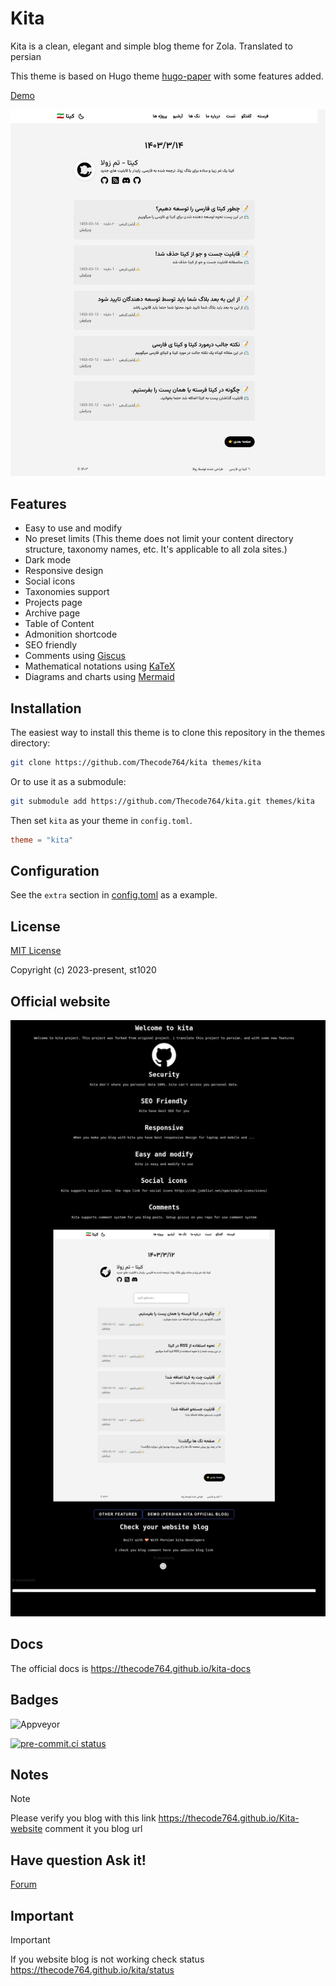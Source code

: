 # Kita

Kita is a clean, elegant and simple blog theme for Zola. Translated to persian

This theme is based on Hugo theme [hugo-paper](https://github.com/nanxiaobei/hugo-paper) with some features added.

[Demo](https://thecode764.github.io/kita/)


![Screenshot](screenshots/screenshot.jpeg)

## Features

- Easy to use and modify
- No preset limits (This theme does not limit your content directory structure, taxonomy names, etc. It's applicable to all zola sites.)
- Dark mode
- Responsive design
- Social icons
- Taxonomies support
- Projects page
- Archive page
- Table of Content
- Admonition shortcode
- SEO friendly
- Comments using [Giscus](https://giscus.app/)
- Mathematical notations using [KaTeX](https://katex.org/)
- Diagrams and charts using [Mermaid](https://mermaid.js.org/)

## Installation

The easiest way to install this theme is to clone this repository in the themes directory:

```sh
git clone https://github.com/Thecode764/kita themes/kita
```

Or to use it as a submodule:

```sh
git submodule add https://github.com/Thecode764/kita.git themes/kita
```

Then set `kita` as your theme in `config.toml`.

```toml
theme = "kita"
```

## Configuration

See the `extra` section in [config.toml](https://github.com/Thecode764/kita/blob/main/config.toml) as a example.

## License

[MIT License](https://github.com/Thecode764/kita/blob/main/LICENSE)

Copyright (c) 2023-present, st1020

## Official website

![Website](./screenshots/website.jpg)

## Docs 
The official docs is https://thecode764.github.io/kita-docs


## Badges

![Appveyor](https://ci.appveyor.com/api/projects/status/xlmrql7onkomtdry?svg=true)

[![pre-commit.ci status](https://results.pre-commit.ci/badge/github/Thecode764/kita/main.svg)](https://results.pre-commit.ci/latest/github/Thecode764/kita/main)

## Notes
> [!NOTE]  
> Please verify you blog with this link https://thecode764.github.io/Kita-website comment it you blog url

## Have question Ask it!

[Forum](https://persian-kita.discourse.group/)
## Important
> [!IMPORTANT]  
> If you website blog is not working check status https://thecode764.github.io/kita/status
